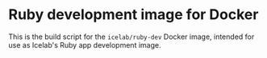 # Ruby development image for Docker

This is the build script for the `icelab/ruby-dev` Docker image, intended for
use as Icelab's Ruby app development image.
